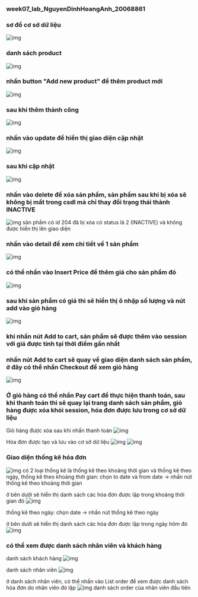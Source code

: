 ### week07_lab_NguyenDinhHoangAnh_20068861

### sơ đồ cơ sở dữ liệu
![img](/img/diagram.png)

### danh sách product
![img](/img/products.png)

### nhấn button "Add new product" để thêm product mới
![img](/img/insertProduct.png)
### sau khi thêm thành công
![img](/img/inserted.png)

### nhấn vào update để hiển thị giao diện cập nhật
![img](/img/update.png)

### sau khi cập nhật
![img](/img/updated.png)

### nhấn vào delete để xóa sản phẩm, sản phẩm sau khi bị xóa sẽ không bị mất trong csdl mà chỉ thay đổi trạng thái thành INACTIVE
![img](/img/delete.png)
sản phẩm có id 204 đã bị xóa có status là 2 (INACTIVE) và không được hiển thị lên giao diện

### nhấn vào detail để xem chi tiết về 1 sản phẩm
![img](/img/detail.png)

### có thể nhấn vào Insert Price để thêm giá cho sản phẩm đó
![img](/img/insertPrice.png)

### sau khi sản phẩm có giá thì sẽ hiển thị ô nhập số lượng và nút add vào giỏ hàng
![img](/img/insertedPrice.png)

### khi nhấn nút Add to cart, sản phẩm sẽ được thêm vào session với giá được tính tại thời điểm gần nhất
### nhấn nút Add to cart sẽ quay về giao diện danh sách sản phẩm, ở đây có thể nhấn Checkout để xem giỏ hàng
![img](/img/cart.png)

### Ở giỏ hàng có thể nhấn Pay cart để thực hiện thanh toán, sau khi thanh toán thì sẽ quay lại trang danh sách sản phẩm, giỏ hàng được xóa khỏi session, hóa đơn được lưu trong cơ sở dữ liệu

Giỏ hàng được xóa sau khi nhấn thanh toán
![img](/img/cartEmpty.png)

Hóa đơn được tạo và lưu vào cơ sở dữ liệu
![img](/img/orderdb.png)
![img](/img/orderDetail.png)

### Giao diện thống kê hóa đơn
![img](/img/thongke.png)
có 2 loại thống kê là thống kê theo khoảng thời gian và thống kê theo ngày,
thống kê theo khoảng thời gian: chọn to date và from date -> nhấn nút thống kê theo khoảng thời gian

ở bên dưới sẽ hiển thị danh sách các hóa đơn được lập trong khoảng thời gian đó
![img](/img/thongketime.png)

thống kê theo ngày: chọn date -> nhấn nút thống kê theo ngày

ở bên dưới sẽ hiển thị danh sách các hóa đơn được lập trong ngày hôm đó
![img](/img/thongkengay.png)

### có thể xem được danh sách nhân viên và khách hàng

danh sách khách hàng
![img](/img/cust.png)

danh sách nhân viên
![img](/img/employees.png)

ở danh sách nhân viên, có thể nhấn vào List order để xem được danh sách hóa đơn do nhân viên đó lập
![img](/img/orderEmp.png)
danh sách order của nhân viên đầu tiên